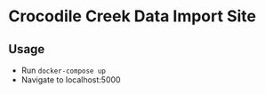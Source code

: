 # Crocodile Creek Data Import Site

## Usage
- Run `docker-compose up`
- Navigate to localhost:5000
